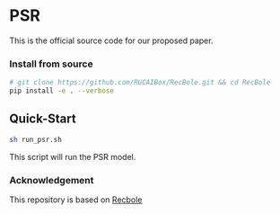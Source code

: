 # PSR
This is the official source code for our proposed paper.

### Install from source
```bash
# git clone https://github.com/RUCAIBox/RecBole.git && cd RecBole
pip install -e . --verbose
```

## Quick-Start

```bash
sh run_psr.sh
```

This script will run the PSR model.

### Acknowledgement
This repository is based on [Recbole](https://github.com/RUCAIBox/RecBole)